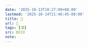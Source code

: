 ```yaml
---
date: '2025-10-13T10:27:09+08:00'
lastmod: '2025-10-14T21:46:45-08:00'
title: 􂻙
url: 􂻙
tags: [渜]
src: DCCV
note:
---
```

